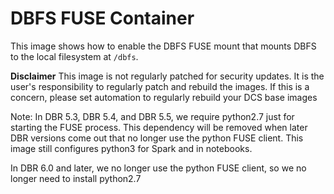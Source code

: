 # DBFS FUSE Container

This image shows how to enable the DBFS FUSE mount that mounts DBFS to the local filesystem at `/dbfs`.

**Disclaimer** This image is not regularly patched for security updates. It is the user's responsibility to regularly patch and rebuild the images. If this is a concern, please set automation to regularly rebuild your DCS base images

Note: In DBR 5.3, DBR 5.4, and DBR 5.5, we require python2.7 just for starting the FUSE process. This dependency
will be removed when later DBR versions come out that no longer use the python FUSE client.
This image still configures python3 for Spark and in notebooks.

In DBR 6.0 and later, we no longer use the python FUSE client, so we no longer need to install python2.7
